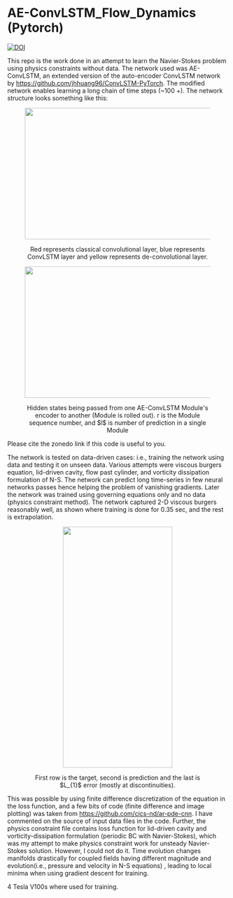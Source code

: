 # AE-ConvLSTM_Flow_Dynamics (Pytorch)
[![DOI](https://zenodo.org/badge/510851150.svg)](https://zenodo.org/badge/latestdoi/510851150)

This repo is the work done in an attempt to learn the Navier-Stokes problem using physics constraints without data. The network used was AE-ConvLSTM, an extended version of the auto-encoder ConvLSTM network by https://github.com/jhhuang96/ConvLSTM-PyTorch. The modified network enables learning a long chain of time steps (~100 +). The network structure looks something like this:

<figure>
  <p align="center">
  <img width="600" height="300"
  src="https://github.com/kakkapriyesh/AE-ConvLSTM_Flow_Dynamics/blob/main/AE-ConvLSTM.PNG">
  <figcaption>
    <p align="center">
    Red represents classical convolutional layer, blue represents ConvLSTM layer and yellow represents de-convolutional layer.
   </p>
    </figcaption>
   </p>
</figure>

<figure>
  <p align="center">
  <img width="600" height="300"
  src="https://github.com/kakkapriyesh/AE-ConvLSTM_Flow_Dynamics/blob/main/AE-ConvLSTM_Rollout.PNG">
  <figcaption>
    <p align="center">
    Hidden states being passed from one AE-ConvLSTM Module's encoder to another (Module is rolled out). r is the Module sequence number, and $l$ is number of prediction in a single Module
     </p>
    </figcaption>
   </p>
</figure>


Please cite the zonedo link if this code is useful to you.

The network is tested on data-driven cases: i.e., training the network using data and testing it on unseen data. Various attempts were viscous burgers equation, lid-driven cavity, flow past cylinder, and vorticity dissipation formulation of N-S. The network can predict long time-series in few neural networks passes hence helping the problem of vanishing gradients. Later the network was trained using governing equations only and no data (physics constraint method). The network captured 2-D viscous burgers reasonably well, as shown where training is done for 0.35 sec, and the rest is extrapolation. 

<figure>
  <p align="center">
  <img width="250" height="550"
  src="https://github.com/kakkapriyesh/AE-ConvLSTM_Flow_Dynamics/blob/main/Burgers_PC.gif">
  <figcaption>
    <p align="center">
             First row is the target, second is prediction and the last is $L_{1}$ error (mostly at discontinuities).
      </p>
    </figcaption>
   </p>
</figure>

This was possible by using finite difference discretization of the equation in the loss function, and a few bits of code (finite difference and image plotting) was taken from https://github.com/cics-nd/ar-pde-cnn. I have commented on the source of input data files in the code. Further, the physics constraint file contains loss function for lid-driven cavity and vorticity-dissipation formulation (periodic BC with Navier-Stokes), which was my attempt to make physics constraint work for unsteady Navier-Stokes solution. However, I could not do it. Time evolution changes manifolds drastically for coupled fields having different magnitude and evolution(i.e., pressure and velocity in N-S equations) , leading to local minima when using gradient descent for training.   

4 Tesla V100s where used for training. 
